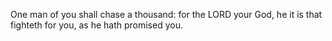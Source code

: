 One man of you shall chase a thousand: for the LORD your God, he it is that fighteth for you, as he hath promised you.
